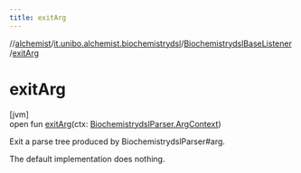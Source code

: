 ```yaml
---
title: exitArg
---
```

//[alchemist](../../../index.html)/[it.unibo.alchemist.biochemistrydsl](../index.html)/[BiochemistrydslBaseListener](index.html)/[exitArg](exit-arg.html)



# exitArg



[jvm]\
open fun [exitArg](exit-arg.html)(ctx: [BiochemistrydslParser.ArgContext](../-biochemistrydsl-parser/-arg-context/index.html))



Exit a parse tree produced by BiochemistrydslParser#arg. 



The default implementation does nothing.




